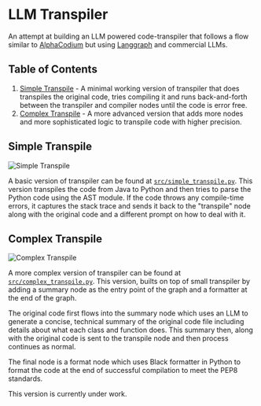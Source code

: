 # LLM Transpiler
An attempt at building an LLM powered code-transpiler that follows a flow similar to [AlphaCodium](https://www.codium.ai/products/alpha-codium/) but using [Langgraph](https://langchain-ai.github.io/langgraph/) and commercial LLMs.

## Table of Contents
1. [Simple Transpile](#simple-transpile) - A minimal working version of transpiler that does transpiles the original code, tries compiling it and runs back-and-forth between the transpiler and compiler nodes until the code is error free.
2. [Complex Transpile](#complex-transpile) - A more advanced version that adds more nodes and more sophisticated logic to transpile code with higher precision.

## Simple Transpile
![Simple Transpile](https://i.imgur.com/FEqC0Ha.png)

A basic version of transpiler can be found at [`src/simple_transpile.py`](https://github.com/tanaymeh/llm-code-transpiler/blob/main/src/simple_transpile.py). This version transpiles the code from Java to Python and then tries to parse the Python code using the AST module. If the code throws any compile-time errors, it captures the stack trace and sends it back to the "transpile" node along with the original code and a different prompt on how to deal with it.


## Complex Transpile
![Complex Transpile](https://i.imgur.com/sWrfeMM.png)

A more complex version of transpiler can be found at [`src/complex_transpile.py`](https://github.com/tanaymeh/llm-code-transpiler/blob/main/src/complex_transpile.py). This version, builts on top of small transpiler by adding a summary node as the entry point of the graph and a formatter at the end of the graph.

The original code first flows into the summary node which uses an LLM to generate a concise, technical summary of the original code file including details about what each class and function does. This summary then, along with the original code is sent to the transpile node and then process continues as normal.

The final node is a format node which uses Black formatter in Python to format the code at the end of successful compilation to meet the PEP8 standards.
 
This version is currently under work.